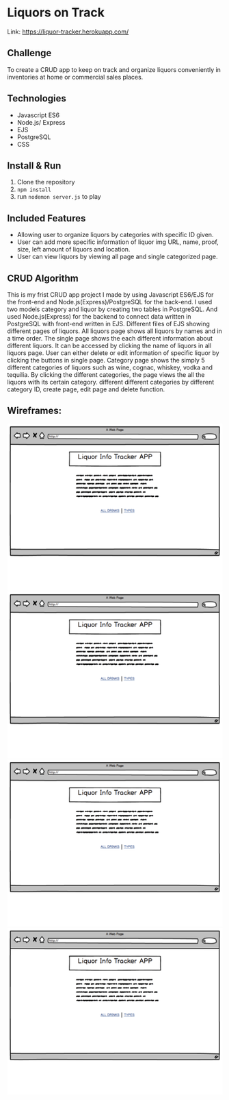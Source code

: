 # Liquors on Track

Link: https://liquor-tracker.herokuapp.com/

## Challenge

To create a CRUD app to keep on track and organize liquors conveniently in inventories at home or commercial sales places.

## Technologies

* Javascript ES6
* Node.js/ Express
* EJS
* PostgreSQL
* CSS

## Install & Run

1. Clone the repository
2. `npm install`
3. run `nodemon server.js` to play

## Included Features

* Allowing user to organize liquors by categories with specific ID given.
* User can add more specific information of liquor img URL, name, proof, size, left amount of liquors and location.
* User can view liquors by viewing all page and single categorized page.

## CRUD Algorithm

This is my frist CRUD app project I made by using Javascript ES6/EJS for the front-end and Node.js(Express)/PostgreSQL for the back-end. I used two models category and liquor by creating two tables in PostgreSQL. And used Node.js(Express) for the backend  to connect data written in PostgreSQL with front-end written in EJS. Different files of EJS showing different pages of liquors. All liquors page shows all liquors by names and in a time order. The single page shows the each different information about different liquors. It can be accessed by clicking the name of liquors in all liquors page. User can either delete or edit information of specific liquor by clicking the buttons in single page. Category page shows the simply 5 different categories of liquors such as wine, cognac, whiskey, vodka and tequilia. By clicking the different categories, the page views the all the liquors with its certain category. different different categories by different category ID, create page, edit page and delete function.

## Wireframes:
![Homepage](./Wireframes/Homepage.png)
![Allpage](./Wireframes/Allpage.png)
![Createpage](./Wireframes/Categorypage.png)
![Showpage](./Wireframes/Showpage.png)

